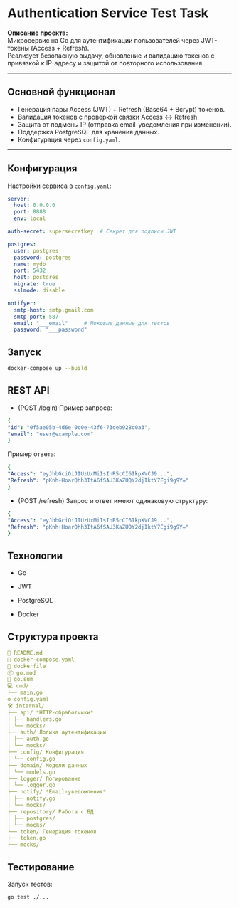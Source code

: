 # Authentication Service Test Task

**Описание проекта:**  
Микросервис на Go для аутентификации пользователей через JWT-токены (Access + Refresh).  
Реализует безопасную выдачу, обновление и валидацию токенов с привязкой к IP-адресу и защитой от повторного использования.  

---

## Основной функционал

- Генерация пары Access (JWT) + Refresh (Base64 + Bcrypt) токенов.
- Валидация токенов с проверкой связки Access ↔ Refresh.
- Защита от подмены IP (отправка email-уведомления при изменении).
- Поддержка PostgreSQL для хранения данных.
- Конфигурация через `config.yaml`.

---

## Конфигурация

Настройки сервиса в `config.yaml`:

```yaml
server:
  host: 0.0.0.0
  port: 8888
  env: local

auth-secret: supersecretkey  # Секрет для подписи JWT

postgres:
  user: postgres
  password: postgres
  name: mydb
  port: 5432
  host: postgres
  migrate: true
  sslmode: disable

notifyer:
  smtp-host: smtp.gmail.com
  smtp-port: 587
  email: "___email"     # Моковые данные для тестов
  password: "___password"
```

## Запуск

```bash
docker-compose up --build
```

## REST API
- (POST /login)
Пример запроса:
```yaml
{
"id": "0f5ae05b-4d6e-0c0e-43f6-73deb928c0a3",
"email": "user@example.com"
}
```

Пример ответа:
```yaml
{
"Access": "eyJhbGciOiJIUzUxMiIsInR5cCI6IkpXVCJ9...",
"Refresh": "pKnh+HoarQhh3ItA6fSAU3KaZUQY2djIktY7Egi9g9Y="
}
```

- (POST /refresh)
Запрос и ответ имеют одинаковую структуру:
```yaml
{
"Access": "eyJhbGciOiJIUzUxMiIsInR5cCI6IkpXVCJ9...",
"Refresh": "pKnh+HoarQhh3ItA6fSAU3KaZUQY2djIktY7Egi9g9Y="
}
```

## Технологии

- Go

- JWT

- PostgreSQL

- Docker

## Структура проекта

```yaml
📄 README.md
🐳 docker-compose.yaml
🐳 dockerfile
📦 go.mod
🔐 go.sum
💻 cmd/
└── main.go
⚙️ config.yaml
🛠️ internal/
├── api/ *HTTP-обработчики*
│ ├── handlers.go
│ └── mocks/
├── auth/ Логика аутентификации
│ ├── auth.go
│ └── mocks/
├── config/ Конфигурация
│ └── config.go
├── domain/ Модели данных
│ └── models.go
├── logger/ Логирование
│ └── logger.go
├── notify/ *Email-уведомления*
│ ├── notify.go
│ └── mocks/
├── repository/ Работа с БД
│ ├── postgres/
│ └── mocks/
└── token/ Генерация токенов
├── token.go
└── mocks/
```

## Тестирование

Запуск тестов:
```bash
go test ./...
```